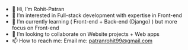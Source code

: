 - 👋 Hi, I’m Rohit-Patran
- 👀 I’m interested in Full-stack development with expertise in Front-end
- 🌱 I’m currently learning ( Front-end + Back-end (Django) ) but more focus on Front-end
- 💞️ I’m looking to collaborate on Website projects + Web apps
- 📫 How to reach me: Email me: patranrohit99@gmail.com

<!---
Rohit-Patran/Rohit-Patran is a ✨ special ✨ repository because its `README.md` (this file) appears on your GitHub profile.
You can click the Preview link to take a look at your changes.
--->
